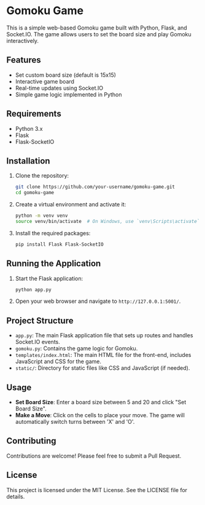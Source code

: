 # Gomoku Game

This is a simple web-based Gomoku game built with Python, Flask, and Socket.IO. The game allows users to set the board size and play Gomoku interactively.

## Features

- Set custom board size (default is 15x15)
- Interactive game board
- Real-time updates using Socket.IO
- Simple game logic implemented in Python

## Requirements

- Python 3.x
- Flask
- Flask-SocketIO

## Installation

1. Clone the repository:

   ```bash
   git clone https://github.com/your-username/gomoku-game.git
   cd gomoku-game
   
2. Create a virtual environment and activate it:

   ```bash
   python -m venv venv
   source venv/bin/activate  # On Windows, use `venv\Scripts\activate`

3. Install the required packages:
  
   ```bash
   pip install Flask Flask-SocketIO

## Running the Application

1. Start the Flask application:

   ```bash
   python app.py

2. Open your web browser and navigate to `http://127.0.0.1:5001/`.

## Project Structure

- `app.py`: The main Flask application file that sets up routes and handles Socket.IO events.
- `gomoku.py`: Contains the game logic for Gomoku.
- `templates/index.html`: The main HTML file for the front-end, includes JavaScript and CSS for the game.
- `static/`: Directory for static files like CSS and JavaScript (if needed).

## Usage

- **Set Board Size**: Enter a board size between 5 and 20 and click "Set Board Size".
- **Make a Move**: Click on the cells to place your move. The game will automatically switch turns between 'X' and 'O'.

## Contributing

Contributions are welcome! Please feel free to submit a Pull Request.

## License

This project is licensed under the MIT License. See the LICENSE file for details.
